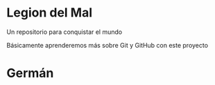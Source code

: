 # Legion del Mal
Un repositorio para conquistar el mundo

Básicamente aprenderemos más sobre Git y GitHub con este proyecto

# Germán